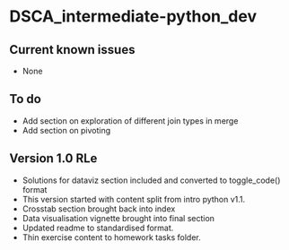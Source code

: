 # DSCA_intermediate-python_dev


## Current known issues
* None

## To do

* Add section on exploration of different join types in merge
* Add section on pivoting

## Version 1.0 RLe

* Solutions for dataviz section included and converted to toggle_code() format
* This version started with content split from intro python v1.1.
* Crosstab section brought back into index
* Data visualisation vignette brought into final section
* Updated readme to standardised format.
* Thin exercise content to homework tasks folder.






